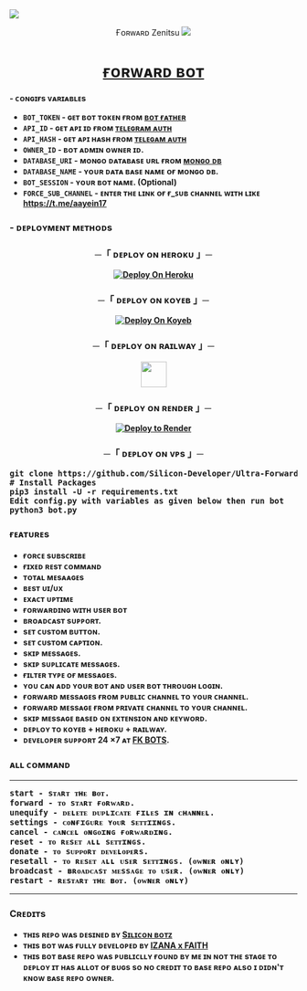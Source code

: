 <img src="https://user-images.githubusercontent.com/73097560/115834477-dbab4500-a447-11eb-908a-139a6edaec5c.gif">

<p align="center">Ғᴏʀᴡᴀʀᴅ Zenitsu

<img src="https://user-images.githubusercontent.com/73097560/115834477-dbab4500-a447-11eb-908a-139a6edaec5c.gif">

<h1 align="center">
 <b><a href="https://t.me/zeni_forwarbot" target="/blank">ғᴏʀᴡᴀʀᴅ ʙᴏᴛ</a></>
</h1>

<p align="center"></p>

<b>- ᴄᴏɴɢɪғs ᴠᴀʀɪᴀʙʟᴇs</b>

* `BOT_TOKEN` - ɢᴇᴛ ʙᴏᴛ ᴛᴏᴋᴇɴ ғʀᴏᴍ <a href="https://t.me/BotFather" target="/blank">ʙᴏᴛ ғᴀᴛʜᴇʀ</a>
* `API_ID` - ɢᴇᴛ ᴀᴘɪ ɪᴅ ғʀᴏᴍ <a href="https://my.telegram.org" target="/blank">ᴛᴇʟᴇɢʀᴀᴍ ᴀᴜᴛʜ</a>
* `API_HASH` - ɢᴇᴛ ᴀᴘɪ ʜᴀsʜ ғʀᴏᴍ <a href="https://my.telegram.org" target="/blank">ᴛᴇʟᴇɢᴀᴍ ᴀᴜᴛʜ</a>
* `OWNER_ID` - ʙᴏᴛ ᴀᴅᴍɪɴ ᴏᴡɴᴇʀ ɪᴅ.
* `DATABASE_URI` - ᴍᴏɴɢᴏ ᴅᴀᴛᴀʙᴀsᴇ ᴜʀʟ ғʀᴏᴍ <a href="https://cloud.mongodb.com" target="/blank">ᴍᴏɴɢᴏ ᴅʙ</a>
* `DATABASE_NAME` - ʏᴏᴜʀ ᴅᴀᴛᴀ ʙᴀsᴇ ɴᴀᴍᴇ ᴏғ ᴍᴏɴɢᴏ ᴅʙ.
* `BOT_SESSION` - ʏᴏᴜʀ ʙᴏᴛ ɴᴀᴍᴇ. (Optional)
* `FORCE_SUB_CHANNEL` - ᴇɴᴛᴇʀ ᴛʜᴇ ʟɪɴᴋ ᴏғ ғ_ꜱᴜʙ ᴄʜᴀɴɴᴇʟ ᴡɪᴛʜ ʟɪᴋᴇ https://t.me/aayein17 
</details>


<summary><h3>
- <b> ᴅᴇᴘʟᴏʏᴍᴇɴᴛ ᴍᴇᴛʜᴏᴅs </b>
</h3></summary>
<h3 align="center">
    ─「 ᴅᴇᴩʟᴏʏ ᴏɴ ʜᴇʀᴏᴋᴜ 」─
</h3>

<p align="center"><a href="https://heroku.com/deploy?template=https://github.com/TgIzana/Forward-ZENI.git">
  <img src="https://www.herokucdn.com/deploy/button.svg" alt="Deploy On Heroku">
</a></p>
<h3 align="center">
    ─「 ᴅᴇᴩʟᴏʏ ᴏɴ ᴋᴏʏᴇʙ 」─
</h3>
<p align="center"><a href="https://app.koyeb.com/deploy?type=git&repository=github.com/Tgizana/Forward-ZENI&branch=main&name=main">
  <img src="https://www.koyeb.com/static/images/deploy/button.svg" alt="Deploy On Koyeb">
</a></p>
<h3 align="center">
    ─「 ᴅᴇᴩʟᴏʏ ᴏɴ ʀᴀɪʟᴡᴀʏ 」─
</h3>
<p align="center"><a href="https://railway.app/deploy?template=https://github.com/TgIzana/Forward-ZENI.git"">
     <img height="45px" src="https://railway.app/button.svg">
</a></p>
<h3 align="center">
    ─「 ᴅᴇᴩʟᴏʏ ᴏɴ ʀᴇɴᴅᴇʀ 」─
</h3>
<p align="center"><a href="https://render.com/deploy?repo=https://github.com/TgIzana/Forward-ZENI.git">
<img src="https://render.com/images/deploy-to-render-button.svg" alt="Deploy to Render">
</a></p> 
<h3 align="center">
    ─「 ᴅᴇᴩʟᴏʏ ᴏɴ ᴠᴘs 」─
</h3>
<p>
<pre>
git clone https://github.com/Silicon-Developer/Ultra-Forward-Bot.git
# Install Packages
pip3 install -U -r requirements.txt
Edit config.py with variables as given below then run bot
python3 bot.py
</pre>
</p>


### ғᴇᴀᴛᴜʀᴇs
 - ғᴏʀᴄᴇ sᴜʙsᴄʀɪʙᴇ
 - ғɪxᴇᴅ ʀᴇsᴛ ᴄᴏᴍᴍᴀɴᴅ
 - ᴛᴏᴛᴀʟ ᴍᴇsᴀᴀɢᴇs
 - ʙᴇsᴛ ᴜɪ/ᴜx
 - ᴇxᴀᴄᴛ ᴜᴘᴛɪᴍᴇ
 - ғᴏʀᴡᴀʀᴅɪɴɢ ᴡɪᴛʜ ᴜsᴇʀ ʙᴏᴛ
 - ʙʀᴏᴀᴅᴄᴀsᴛ sᴜᴘᴘᴏʀᴛ.
 - sᴇᴛ ᴄᴜsᴛᴏᴍ ʙᴜᴛᴛᴏɴ.
 - sᴇᴛ ᴄᴜsᴛᴏᴍ ᴄᴀᴘᴛɪᴏɴ.
 - sᴋɪᴘ ᴍᴇssᴀɢᴇs.
 - sᴋɪᴘ sᴜᴘʟɪᴄᴀᴛᴇ ᴍᴇssᴀɢᴇs.
 - ғɪʟᴛᴇʀ ᴛʏᴘᴇ ᴏғ ᴍᴇssᴀɢᴇs.
 - ʏᴏᴜ ᴄᴀɴ ᴀᴅᴅ ʏᴏᴜʀ ʙᴏᴛ ᴀɴᴅ ᴜsᴇʀ ʙᴏᴛ ᴛʜʀᴏᴜɢʜ ʟᴏɢɪɴ.
 - ғᴏʀᴡᴀʀᴅ ᴍᴇssᴀɢᴇs ғʀᴏᴍ ᴘᴜʙʟɪᴄ ᴄʜᴀɴɴᴇʟ ᴛᴏ ʏᴏᴜʀ ᴄʜᴀɴɴᴇʟ.
 - ғᴏʀᴡᴀʀᴅ ᴍᴇssᴀɢᴇ ғʀᴏᴍ ᴘʀɪᴠᴀᴛᴇ ᴄʜᴀɴɴᴇʟ ᴛᴏ ʏᴏᴜʀ ᴄʜᴀɴɴᴇʟ.
 - sᴋɪᴘ ᴍᴇssᴀɢᴇ ʙᴀsᴇᴅ ᴏɴ ᴇxᴛᴇɴsɪᴏɴ ᴀɴᴅ ᴋᴇʏᴡᴏʀᴅ.
 - ᴅᴇᴘʟᴏʏ ᴛᴏ ᴋᴏʏᴇʙ + ʜᴇʀᴏᴋᴜ + ʀᴀɪʟᴡᴀʏ.
 - ᴅᴇᴠᴇʟᴏᴘᴇʀ sᴜᴘᴘᴏʀᴛ 24 ×7 ᴀᴛ [FK BOTS](https://t.me/aayeinchat).



### ᴀʟʟ ᴄᴏᴍᴍᴀɴᴅ

<hr><pre>
start - sᴛᴀʀᴛ ᴛʜᴇ ʙᴏᴛ.
forward - ᴛᴏ sᴛᴀʀᴛ ғᴏʀᴡᴀʀᴅ.
unequify - ᴅᴇʟᴇᴛᴇ ᴅᴜᴘʟɪᴄᴀᴛᴇ ғɪʟᴇs ɪɴ ᴄʜᴀɴɴᴇʟ.
settings - ᴄᴏɴғɪɢᴜʀᴇ ʏᴏᴜʀ sᴇᴛᴛɪɪɴɢs.
cancel - ᴄᴀɴᴄᴇʟ ᴏɴɢᴏɪɴɢ ғᴏʀᴡᴀʀᴅɪɴɢ.
reset - ᴛᴏ ʀᴇsᴇᴛ ᴀʟʟ sᴇᴛᴛɪɴɢs.
donate - ᴛᴏ sᴜᴘᴘᴏʀᴛ ᴅᴇᴠᴇʟᴏᴘᴇʀs.
resetall - ᴛᴏ ʀᴇsᴇᴛ ᴀʟʟ ᴜsᴇʀ sᴇᴛᴛɪɴɢs. (ᴏᴡɴᴇʀ ᴏɴʟʏ)
broadcast - ʙʀᴏᴀᴅᴄᴀsᴛ ᴍᴇssᴀɢᴇ ᴛᴏ ᴜsᴇʀ. (ᴏᴡɴᴇʀ ᴏɴʟʏ)
restart - ʀᴇsᴛᴀʀᴛ ᴛʜᴇ ʙᴏᴛ. (ᴏᴡɴᴇʀ ᴏɴʟʏ)
</pre><hr>


### Cʀᴇᴅɪᴛs

 - ᴛʜɪs ʀᴇᴘᴏ ᴡᴀs ᴅᴇsɪɴᴇᴅ ʙʏ [Sɪʟɪᴄᴏɴ ʙᴏᴛᴢ](htpps://t.me/Silicon_Bot_Update) 
 - ᴛʜɪs ʙᴏᴛ ᴡᴀs ғᴜʟʟʏ ᴅᴇᴠᴇʟᴏᴘᴇᴅ ʙʏ [ IZANA x FAITH](https://t.me/aayein17)
 - ᴛʜɪs ʙᴏᴛ ʙᴀsᴇ ʀᴇᴘᴏ ᴡᴀs ᴘᴜʙʟɪᴄʟʟʏ ғᴏᴜɴᴅ ʙʏ ᴍᴇ ɪɴ ɴᴏᴛ ᴛʜᴇ sᴛᴀɢᴇ ᴛᴏ ᴅᴇᴘʟᴏʏ ɪᴛ ʜᴀs ᴀʟʟᴏᴛ ᴏғ ʙᴜɢs sᴏ ɴᴏ ᴄʀᴇᴅɪᴛ ᴛᴏ ʙᴀsᴇ ʀᴇᴘᴏ ᴀʟsᴏ ɪ ᴅɪᴅɴ'ᴛ ᴋɴᴏᴡ ʙᴀsᴇ ʀᴇᴘᴏ ᴏᴡɴᴇʀ.
